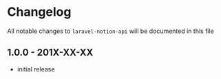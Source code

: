 # Changelog

All notable changes to `laravel-notion-api` will be documented in this file

## 1.0.0 - 201X-XX-XX

- initial release
